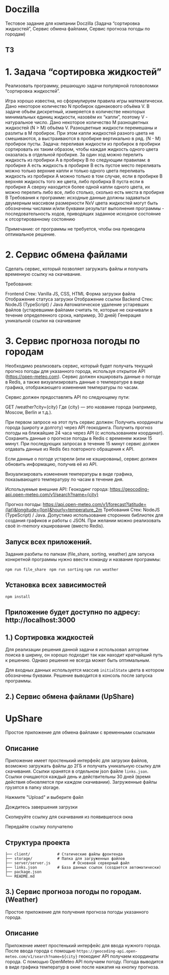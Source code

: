 # Doczilla
Тестовое задание для компании Doczilla (Задача “сортировка жидкостей”, Сервис обмена файлами, Сервис прогноза погоды по городам)

## ТЗ
# 1. Задача “сортировка жидкостей”

Реализовать программу, решающую задачи популярной головоломки “сортировка жидкостей”.

Игра хорошо известна, но сформулируем правила игры математически. Дано некоторое количество N пробирок одинакового объёма V. В задаче объём дискретный, измеряется в количестве некоторых минимальных единиц жидкости, назовём их “капли”, поэтому V - натуральное число. Дано некоторое количество M разноцветных жидкостей (N > M) объёма V. Разноцветные жидкости перемешаны и разлиты в M пробирок. При этом капли жидкостей разного цвета не смешиваются, а выстраиваются в пробирке вертикально в ряд. (N - M) пробирок пусты. Задача: переливая жидкости из пробирок в пробирки сортировать их таким образом, чтобы каждая жидкость одного цвета оказалась в отдельной пробирке. За один ход можно перелить жидкость из пробирки A в пробирку B по следующим правилам:
в пробирке A есть жидкость
в пробирке B есть пустое место
переливать можно только верхние капли и только одного цвета
переливать жидкость из пробирки A можно только в том случае, если в пробирке B верхняя жидкость того же цвета, либо пробирка B пуста
если в пробирке A сверху находится более одной капли одного цвета, их можно перелить либо все, либо столько, сколько есть места в пробирке B
Требования к программе:
исходные данные должны задаваться двумерным массивом размерности NxV
цвета жидкостей могут быть обозначены числами и/или буквами
результат выполнения программы - последовательность ходов, приводящих заданное исходное состояние к отсортированному состоянию

Примечание: от программы не требуется, чтобы она приводила оптимальное решение.
# 2. Сервис обмена файлами

Сделать сервис, который позволяет загружать файлы и получать временную ссылку на скачивание.

Требования:

Frontend
Стек: Vanilla JS, CSS, HTML
Форма загрузки файла
Отображение статуса загрузки
Отображение ссылки
Backend
Стек: NodeJS (TypeScript) / Java
Автоматическое удаление устаревших файлов (устаревшими файлами считать те, которые не скачивали в течение определенного срока, например, 30 дней)
Генерация уникальной ссылки на скачивание

# 3. Сервис прогноза погоды по городам
	
Необходимо реализовать сервис, который будет получать текущий прогноз погоды для указанного города, используя открытое API (https://open-meteo.com). Сервис должен кэшировать данные о погоде в Redis, а также визуализировать данные о температуре в виде графика, отображающего изменения температуры по часам.

Сервис должен предоставлять API по следующему пути:

 GET /weather?city={city}
 Где {city} — это название города (например, Moscow, Berlin и т.д.).


При первом запросе на этот путь сервис должен:
Получить координаты города (широту и долготу) через API геокодинга.
Получить прогноз погоды на ближайшие 24 часа через API (с использованием координат).
Сохранить данные о прогнозе погоды в Redis с временем жизни 15 минут.
При последующих запросах в течение 15 минут сервис должен отдавать данные из Redis без повторного обращения к API.

Если данные о погоде устарели (или не кэшированы), сервис должен обновить информацию, получив её из API.


Визуализировать изменения температуры в виде графика, показывающего температуру по часам в течение дня.



Используемые внешние API:
Геокодинг города:
https://geocoding-api.open-meteo.com/v1/search?name={city}


Прогноз погоды:
https://api.open-meteo.com/v1/forecast?latitude={lat}&longitude={lon}&hourly=temperature_2m
Требования
Стек: NodeJS (TypeScript) / Java.
Допустимо использование сторонних библиотек для создания графиков и работы с JSON.
При желании можно реализовать своё in-memory кэширование (вместо Redis).


## Запуск всех приложений.

Задания разбиты по папкам (file_share, sorting, weather) для запуска конкретной программы нужно ввести команду и название программы:

``` npm run file_share ```
``` npm run sorting```
``` npm run weather ```

## Установка всех зависимостей

```npm install```

## Приложение будет доступно по адресу: http://localhost:3000

## 1.) Сортировка жидкостей
Для реализации решения данной задачи я использовал алгортим поиска в ширину, он хорошо подходит так как находит кратчайший путь к решению. Однако решения не всегда может быть оптимальным.

Для входных данных используется массив ```initialState``` цвета в котором обозначены буквами. Решение выводится в консоль после запуска программы.


## 2.) Сервис обмена файлами (UpShare)

# UpShare

Простое приложение для обмена файлами с временными ссылками

## Описание

Приложение имеет простенький интерфейс для загрузки файлов, возможно загружать файлы до 2ГБ и получать уникальную ссылку для скачивания. Ссылки хранятся в отдельном json файле ```links.json```. Ссылки очищаются каждый день и действительны 30 дней (время действия обновляется при каждом скачивании). Загруженные файлы грузятся в папку storage.

Нажмите "Upload" и выберите файл

Дождитесь завершения загрузки

Скопируйте ссылку для скачивания из появившегося окна

Передайте ссылку получателю

## Структура проекта

```file-share/
├── client/            # Статические файлы фронтенда
├── storage/           # Папка для загруженных файлов
├── server/server.js          # Основной серверный файл
├── links.json         # База данных ссылок (создается автоматически)
├── package.json
└── README.md
```

## 3.) Сервис прогноза погоды по городам. (Weather)

Простое приложение для получения прогноза погоды указанного города.

## Описание

Приложение имеет простенький интерфейс для ввода нужного города. После ввода города с помощью `https://geocoding-api.open-meteo.com/v1/search?name=${city}` геокодинг API получаем координаты города. С помощью OpenMeteo API получаем погоду. Погода выводится в виде графика температур в окне после нажатия на кнопку прогноза.
